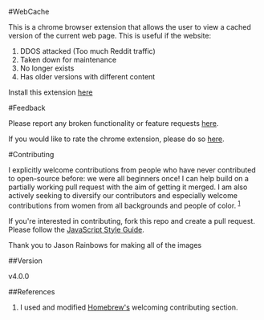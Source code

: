 #WebCache

This is a chrome browser extension that allows the user to view a cached version of the current web page.
This is useful if the website:

1. DDOS attacked (Too much Reddit traffic)
1. Taken down for maintenance
1. No longer exists
1. Has older versions with different content

Install this extension [here](https://chrome.google.com/webstore/detail/webcache/cmmlgikpahieigpcclckfmhnchdlfnjd)

#Feedback

Please report any broken functionality or feature requests [here](https://github.com/Dbz/WebCache/issues).

If you would like to rate the chrome extension, please do so [here](https://chrome.google.com/webstore/detail/webcache/cmmlgikpahieigpcclckfmhnchdlfnjd/reviews).


#Contributing

I explicitly welcome contributions from people who have never contributed to open-source before: we were all beginners once!
I can help build on a partially working pull request with the aim of getting it merged.
I am also actively seeking to diversify our contributors and especially welcome contributions from women from all backgrounds and people of color. <sup>[1](#References)</sup>

If you're interested in contributing, fork this repo and create a pull request.
Please follow the [JavaScript Style Guide](https://github.com/airbnb/javascript).

Thank you to Jason Rainbows for making all of the images

##Version

v4.0.0

##References

  1. I used and modified [Homebrew's](https://github.com/Homebrew/brew#contributing) welcoming contributing section.